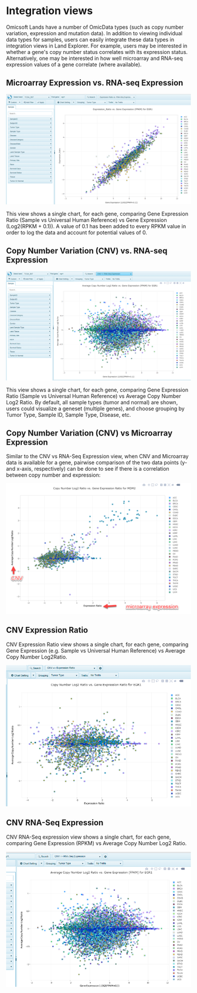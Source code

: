 # Integration views

Omicsoft Lands have a number of OmicData types (such as copy number variation, expression and mutation data). In addition to viewing individual data types for samples, users can easily integrate these data types in integration views in Land Explorer. For example, users may be interested in whether a gene's copy number status correlates with its expression status. Alternatively, one may be interested in how well microarray and RNA-seq expression values of a gene correlate (where available).


## Microarray Expression vs. RNA-seq Expression

![LandPortal_login_png](../../images/ExpressionRationFPKM_Views.png)

This view shows a single chart, for each gene, comparing Gene Expression Ratio (Sample vs Universal Human Reference) vs Gene Expression (Log2(RPKM + 0.1)). A value of 0.1 has been added to every RPKM value in order to log the data and account for potential values of 0.

## Copy Number Variation (CNV) vs. RNA-seq Expression

![CNVvsFPKM_png](../../images/CNVvsFPKM.png)

This view shows a single chart, for each gene, comparing Gene Expression Ratio (Sample vs Universal Human Reference) vs Average Copy Number Log2 Ratio. By default, all sample types (tumor and normal) are shown, users could visualize a geneset (multiple genes), and choose grouping by Tumor Type, Sample ID, Sample Type, Disease, etc.

## Copy Number Variation (CNV) vs Microarray Expression

Similar to the CNV vs RNA-Seq Expression view, when CNV and Microarray data is available for a gene, pairwise comparison of the two data points (y- and x-axis, respectively) can be done to see if there is a correlation between copy number and expression:

![CNVvsMicroarray](../../images/cnv_microarray.png)



## CNV Expression Ratio

CNV Expression Ratio view shows a single chart, for each gene, comparing Gene Expression (e.g. Sample vs Universal Human Reference) vs Average Copy Number Log2Ratio.

![CNV_expression_ratio_png](../../images/CNV_expression_ratio.png)


## CNV RNA-Seq Expression

CNV RNA-Seq expression view shows a single chart, for each gene, comparing Gene Expression (RPKM) vs Average Copy Number Log2 Ratio.

![CNV_RNA_Seq_Expression_png](../../images/CNV_RNASeq_Expression.png)
